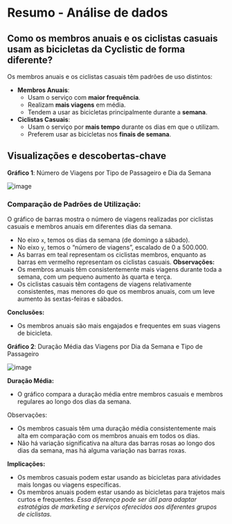 # Resumo - Análise de dados

## **Como os membros anuais e os ciclistas casuais usam as bicicletas da Cyclistic de forma diferente?**

Os membros anuais e os ciclistas casuais têm padrões de uso distintos:

 - **Membros Anuais**:
   - Usam o serviço com **maior frequência**.
   - Realizam **mais viagens** em média.
   - Tendem a usar as bicicletas principalmente durante a **semana**.
 - **Ciclistas Casuais**:
   - Usam o serviço por **mais tempo** durante os dias em que o utilizam.
   - Preferem usar as bicicletas nos **finais de semana**.
  


## Visualizações e descobertas-chave

**Gráfico 1**: Número de Viagens por Tipo de Passageiro e Dia da Semana

![image](https://github.com/anabergerr/estudo-caso-cyclistic/assets/89489383/edebd1d0-d43a-47da-975b-05e053cafdc4)


### Comparação de Padrões de Utilização:

O gráfico de barras mostra o número de viagens realizadas por ciclistas casuais e membros anuais em diferentes dias da semana.
- No eixo `x`, temos os dias da semana (de domingo a sábado).
- No eixo `y`, temos o “número de viagens”, escalado de 0 a 500.000.
- As barras em teal representam os ciclistas membros, enquanto as barras em vermelho representam os ciclistas casuais.
**Observações:**
- Os membros anuais têm consistentemente mais viagens durante toda a semana, com um pequeno aumento às quarta e terça.
- Os ciclistas casuais têm contagens de viagens relativamente consistentes, mas menores do que os membros anuais, com um leve aumento às sextas-feiras e sábados.

**Conclusões:**
- Os membros anuais são mais engajados e frequentes em suas viagens de bicicleta.


**Gráfico 2**: Duração Média das Viagens por Dia da Semana e Tipo de Passageiro

![image](https://github.com/anabergerr/estudo-caso-cyclistic/assets/89489383/6bcb6b57-66fa-48e1-9d55-fad9c2d38e60)


**Duração Média:**
- O gráfico compara a duração média entre membros casuais e membros regulares ao longo dos dias da semana.

Observações:
- Os membros casuais têm uma duração média consistentemente mais alta em comparação com os membros anuais em todos os dias.
- Não há variação significativa na altura das barras rosas ao longo dos dias da semana, mas há alguma variação nas barras roxas.

**Implicações:**
- Os membros casuais podem estar usando as bicicletas para atividades mais longas ou viagens específicas.
- Os membros anuais podem estar usando as bicicletas para trajetos mais curtos e frequentes.
*Essa diferença pode ser útil para adaptar estratégias de marketing e serviços oferecidos aos diferentes grupos de ciclistas.*


